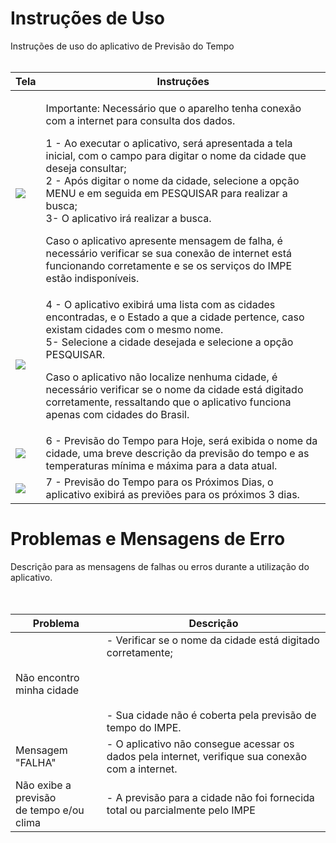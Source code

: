 # Instruções de Uso #

Instruções de uso do aplicativo de Previsão do Tempo
<br><br>
<table><thead><th> <b>Tela</b> </th><th> <b>Instruções</b> </th></thead><tbody>
<tr><td> <img src='http://i.imgur.com/QdJLnYl.jpg' /> </td><td> <p>Importante: Necessário que o aparelho tenha conexão com a internet para consulta dos dados.<p>1 - Ao executar o aplicativo, será apresentada a tela inicial, com o campo para digitar o nome da cidade que deseja consultar;<br>2 - Após digitar o nome da cidade, selecione a opção MENU e em seguida em PESQUISAR para realizar a busca;<br>3- O aplicativo irá realizar a busca.<p>Caso o aplicativo apresente mensagem de falha, é necessário verificar se sua conexão de internet está funcionando corretamente e se os serviços do IMPE estão indisponíveis. </td></tr>
<tr><td> <img src='http://i.imgur.com/X4SZjH7.jpg' /> </td><td> 4 - O aplicativo exibirá uma lista com as cidades encontradas, e o Estado a que a cidade pertence, caso existam cidades com o mesmo nome.<br>5- Selecione a cidade desejada e selecione a opção PESQUISAR.<p>Caso o aplicativo não localize nenhuma cidade,  é necessário verificar se o nome da cidade está digitado corretamente, ressaltando que o aplicativo funciona apenas com cidades do Brasil.</p> </td></tr>
<tr><td> <img src='http://i.imgur.com/CjihYjF.jpg' /> </td><td> 6 - Previsão do Tempo para Hoje, será exibida o nome da cidade, uma breve descrição da previsão do tempo e as temperaturas mínima e máxima para a data atual. </td></tr>
<tr><td> <img src='http://i.imgur.com/lndFfl2.jpg' /> </td><td> 7 - Previsão do Tempo para os Próximos Dias, o aplicativo exibirá as previões para os próximos 3 dias. </td></tr></tbody></table>



<h1>Problemas e Mensagens de Erro</h1>

Descrição para as mensagens de falhas ou erros durante a utilização do aplicativo.<br>
<br><br>

<table><thead><th> <b>Problema</b> </th><th> <b>Descrição</b> </th></thead><tbody>
<tr><td> Não encontro minha cidade </td><td>  - Verificar se o nome da cidade está digitado corretamente;<br>
<br>
<bR><br>
<br>
- Sua cidade não é coberta pela previsão de tempo do IMPE. </td></tr>
<tr><td> Mensagem "FALHA" </td><td>  - O aplicativo não consegue acessar os dados pela internet, verifique sua conexão com a internet. </td></tr>
<tr><td> Não exibe a previsão <br>de tempo e/ou clima </td><td>  - A previsão para a cidade não foi fornecida total ou parcialmente pelo IMPE </td></tr>